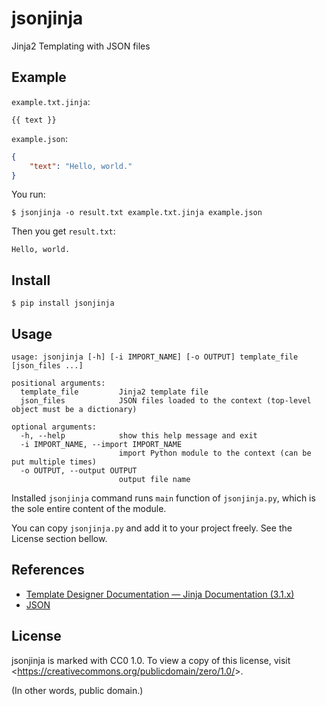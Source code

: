 # jsonjinja

Jinja2 Templating with JSON files

## Example

`example.txt.jinja`:

```
{{ text }}

```

`example.json`:

```json
{
    "text": "Hello, world."
}
```

You run:

```console
$ jsonjinja -o result.txt example.txt.jinja example.json
```

Then you get `result.txt`:

```
Hello, world.

```

## Install

```console
$ pip install jsonjinja
```


## Usage


```
usage: jsonjinja [-h] [-i IMPORT_NAME] [-o OUTPUT] template_file [json_files ...]

positional arguments:
  template_file         Jinja2 template file
  json_files            JSON files loaded to the context (top-level object must be a dictionary)

optional arguments:
  -h, --help            show this help message and exit
  -i IMPORT_NAME, --import IMPORT_NAME
                        import Python module to the context (can be put multiple times)
  -o OUTPUT, --output OUTPUT
                        output file name
```

Installed `jsonjinja` command runs `main` function of `jsonjinja.py`, which is
the sole entire content of the module.

You can copy `jsonjinja.py` and add it to your project freely.  See the License
section bellow.

## References

- [Template Designer Documentation — Jinja Documentation (3.1.x)][1]
- [JSON][2]

[1]:https://jinja.palletsprojects.com/en/3.1.x/templates/
[2]:https://www.json.org/

## License

jsonjinja is marked with CC0 1.0. To view a copy of
this license, visit &lt;https://creativecommons.org/publicdomain/zero/1.0/&gt;.

(In other words, public domain.)
